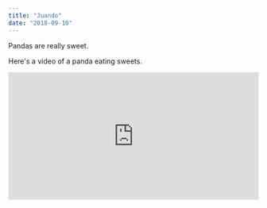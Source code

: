 ```yaml
---
title: "Juando"
date: "2018-09-10"
---
```


Pandas are really sweet.

Here's a video of a panda eating sweets.

<div style="position: relative; width: 100%; height: 0; padding-bottom: 51%; max-height: 10vh;">
<iframe  style = "position: absolute; width: 100%;  height: 100%;
  left: 0; top: 0;"src="https://www.youtube.com/embed/4n0xNbfJLR8" frameborder="0" allowfullscreen></iframe>
</div>
